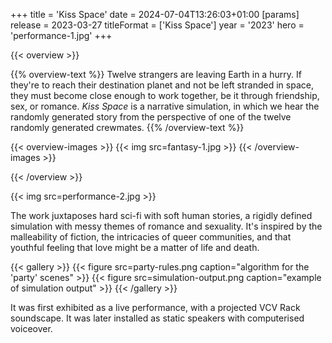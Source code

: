 +++
title = 'Kiss Space'
date = 2024-07-04T13:26:03+01:00
[params]
    release = 2023-03-27
    titleFormat = ['Kiss Space']
    year = '2023'
    hero = 'performance-1.jpg'
+++

{{< overview >}}

{{% overview-text %}}
Twelve strangers are leaving Earth in a hurry. If they're to reach their destination planet and not be left stranded in space, they must become close enough to work together, be it through friendship, sex, or romance. *Kiss Space* is a narrative simulation, in which we hear the randomly generated story from the perspective of one of the twelve randomly generated crewmates.
{{% /overview-text %}}

{{< overview-images >}}
{{< img src=fantasy-1.jpg >}}
{{< /overview-images >}}

{{< /overview >}}

{{< img src=performance-2.jpg >}}

The work juxtaposes hard sci-fi with soft human stories, a rigidly defined simulation with messy themes of romance and sexuality. It's inspired by the malleability of fiction, the intricacies of queer communities, and that youthful feeling that love might be a matter of life and death.

{{< gallery >}}
{{< figure src=party-rules.png caption="algorithm for the 'party' scenes" >}}
{{< figure src=simulation-output.png caption="example of simulation output" >}}
{{< /gallery >}}

It was first exhibited as a live performance, with a projected VCV Rack soundscape. It was later installed as static speakers with computerised voiceover.